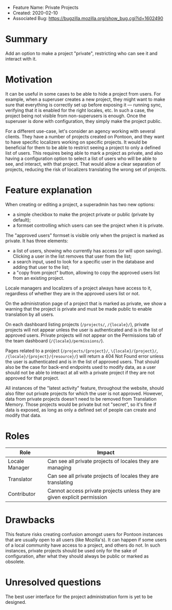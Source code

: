 - Feature Name: Private Projects
- Created: 2020-02-10
- Associated Bug: https://bugzilla.mozilla.org/show_bug.cgi?id=1602490

# Summary

Add an option to make a project "private", restricting who can see it and interact with it.

# Motivation

It can be useful in some cases to be able to hide a project from users. For example, when a superuser creates a new project, they might want to make sure that everything is correctly set up before exposing it — running sync, verifying that it is enabled for the right locales, etc. In such a case, the project being not visible from non-superusers is enough. Once the superuser is done with configuration, they simply make the project public.

For a different use-case, let's consider an agency working with several clients. They have a number of projects created on Pontoon, and they want to have specific localizers working on specific projects. It would be beneficial for them to be able to restrict seeing a project to only a defined list of users. This requires being able to mark a project as private, and also having a configuration option to select a list of users who will be able to see, and interact, with that project. That would allow a clear separation of projects, reducing the risk of localizers translating the wrong set of projects.

# Feature explanation

When creating or editing a project, a superadmin has two new options:

- a simple checkbox to make the project private or public (private by default);
- a formset controlling which users can see the project when it is private.

The "approved users" formset is visible only when the project is marked as private. It has three elements:

- a list of users, showing who currently has access (or will upon saving). Clicking a user in the list removes that user from the list;
- a search input, used to look for a specific user in the database and adding that user to the list;
- a "copy from project" button, allowing to copy the approved users list from an existing project.

Locale managers and localizers of a project always have access to it, regardless of whether they are in the approved users list or not.

On the administration page of a project that is marked as private, we show a warning that the project is private and must be made public to enable translation by all users.

On each dashboard listing projects (`/projects/`, `/{locale}/`), private projects will not appear unless the user is authenticated and is in the list of approved users. Private projects will not appear on the Permissions tab of the team dashboard (`/{locale}/permissions/`).

Pages related to a project (`/projects/{project}/`, `\{locale}/{project}/`, `/{locale}/{project}/{resource}/`) will return a 404 Not Found error unless the user is authenticated and is in the list of approved users. That should also be the case for back-end endpoints used to modify data, as a user should not be able to interact at all with a private project if they are not approved for that project.

All instances of the "latest activity" feature, throughout the website, should also filter out private projects for which the user is not approved. However, data from private projects doesn't need to be removed from Translation Memory. Those projects would be private but not "secret", so it's fine if data is exposed, as long as only a defined set of people can create and modify that data.

# Roles

| Role | Impact |
| -- | -- |
| Locale Manager | Can see all private projects of locales they are managing |
| Translator | Can see all private projects of locales they are translating |
| Contributor | Cannot access private projects unless they are given explicit permission |

# Drawbacks

This feature risks creating confusion amongst users for Pontoon instances that are usually open to all users (like Mozilla's). It can happen if some users of a local community have access to a project, and others do not. In such instances, private projects should be used only for the sake of configuration, after what they should always be public or marked as obsolete.

# Unresolved questions

The best user interface for the project administration form is yet to be designed.

